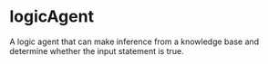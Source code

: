 # logicAgent
A logic agent that can make inference from a knowledge base and determine whether the input statement is true.
